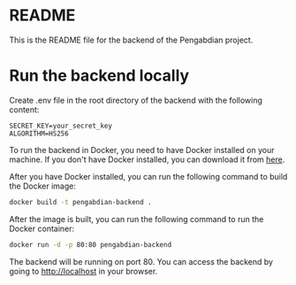 # README

This is the README file for the backend of the Pengabdian project.

# Run the backend locally

<!-- .env -->

Create .env file in the root directory of the backend with the following content:

```env
SECRET_KEY=your_secret_key
ALGORITHM=HS256
``` 

To run the backend in Docker, you need to have Docker installed on your machine. If you don't have Docker installed, you can download it from [here](https://www.docker.com/products/docker-desktop).

After you have Docker installed, you can run the following command to build the Docker image:

```bash
docker build -t pengabdian-backend .
```

After the image is built, you can run the following command to run the Docker container:

```bash
docker run -d -p 80:80 pengabdian-backend
```

The backend will be running on port 80. You can access the backend by going to [http://localhost](http://localhost) in your browser.